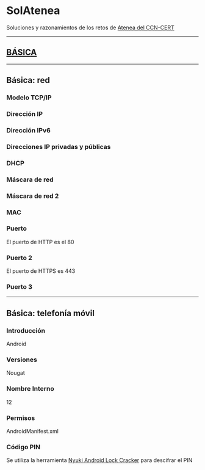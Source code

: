# SolAtenea

Soluciones y razonamientos de los retos de [Atenea del CCN-CERT](https://atenea.ccn-cert.cni.es/home)

---

## [BÁSICA](https://github.com/AlbertoCanoD/SolAtenea/blob/a326f02b9b0775106a99164008e7f42810a2be26/BASICA.md)

---

## Básica: red

### Modelo TCP/IP



### Dirección IP



### Dirección IPv6



### Direcciones IP privadas y públicas



### DHCP



### Máscara de red



### Máscara de red 2



### MAC



### Puerto

El puerto de HTTP es el 80

### Puerto 2

El puerto de HTTPS es 443

### Puerto 3


---

## Básica: telefonía móvil

### Introducción

Android

### Versiones

Nougat

### Nombre Interno

12

### Permisos

AndroidManifest.xml

### Código PIN

Se utiliza la herramienta [Nyuki Android Lock Cracker](https://github.com/georgenicolaou/androidlockcracker) para descifrar el PIN


